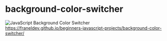 # background-color-switcher
![JavaScript Background Color Switcher](https://user-images.githubusercontent.com/52055633/90193218-6a959700-ddbc-11ea-9fc7-80398e3a5d13.png)
https://franeldev.github.io/beginners-javascript-projects/background-color-switcher/